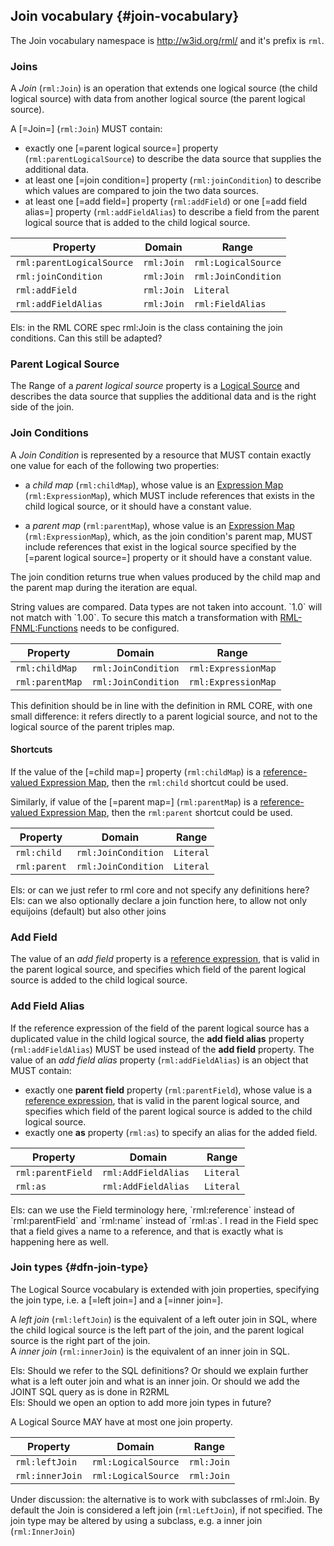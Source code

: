 ## Join vocabulary {#join-vocabulary}

The Join vocabulary namespace is http://w3id.org/rml/
and it's prefix is `rml`.

### Joins

A <dfn>Join</dfn> (`rml:Join`) is an operation that extends one logical source (the child logical source) with data from another logical source (the parent logical source).

A [=Join=] (`rml:Join`) MUST contain:
- exactly one [=parent logical source=] property (`rml:parentLogicalSource`) to describe the data source that supplies the additional data. 
- at least one [=join condition=] property (`rml:joinCondition`) to describe which values are compared to join the two data sources.
- at least one [=add field=] property (`rml:addField`) or one [=add field alias=] property (`rml:addFieldAlias`) to describe a field from the parent logical source that is added to the child logical source. 

| Property                  | Domain     | Range               |
|---------------------------|------------|---------------------|
| `rml:parentLogicalSource` | `rml:Join` | `rml:LogicalSource` |
| `rml:joinCondition`       | `rml:Join` | `rml:JoinCondition` |
| `rml:addField`            | `rml:Join` | `Literal`           |
| `rml:addFieldAlias`       | `rml:Join` | `rml:FieldAlias`    | 

<aside class="issue">
Els: in the RML CORE spec rml:Join is the class containing the join conditions. Can this still be adapted?
</aside>

### Parent Logical Source

The Range of a <dfn>parent logical source</dfn> property is a [Logical Source](https://kg-construct.github.io/rml-io/spec/docs/#defining-logical-sources) and describes the data source that supplies the additional data and is the right side of the join. 

### Join Conditions

A <dfn>Join Condition</dfn> is represented by a resource that MUST contain exactly one value for each of the following two properties:

- a <dfn>child map</dfn> (`rml:childMap`), whose value is an [Expression Map](https://kg-construct.github.io/rml-core/spec/docs/#expression-map-rml-expressionmap) (`rml:ExpressionMap`), 
which MUST include references that exists in the child logical source, or it should have a constant value.

- a <dfn>parent map</dfn> (`rml:parentMap`), whose value is an [Expression Map](https://kg-construct.github.io/rml-core/spec/docs/#expression-map-rml-expressionmap) (`rml:ExpressionMap`),
which, as the join condition's parent map, MUST include references that exist in the logical source specified by the [=parent logical source=] property or it should have a constant value.

The join condition returns true when values produced by the child map and the parent map during the iteration are equal. 
<aside class="note">
String values are compared.
Data types are not taken into account. 
`1.0` will not match with `1.00`. 
To secure this match a transformation with <a href="https://kg-construct.github.io/rml-fnml/ontology/documentation/index-en.html">RML-FNML:Functions</a> needs to be configured. 
</aside>

| Property                    | Domain               | Range                     |
| --------------------------- | -------------------- | ------------------------- |
| `rml:childMap`              | `rml:JoinCondition`  | `rml:ExpressionMap`       |
| `rml:parentMap`             | `rml:JoinCondition`  | `rml:ExpressionMap`       |

<aside class="note">
This definition should be in line with the definition in RML CORE, with one small difference: it refers directly to a parent logicial source, and not to the logical source of the parent triples map.
</aside>

#### Shortcuts

If the value of the [=child map=] property (`rml:childMap`) is a [reference-valued Expression Map](https://kg-construct.github.io/rml-core/spec/docs/#reference-rml-reference),
then the `rml:child` shortcut could be used.

Similarly, if value of the [=parent map=] (`rml:parentMap`) is a [reference-valued Expression Map](https://kg-construct.github.io/rml-core/spec/docs/#reference-rml-reference),
then the `rml:parent` shortcut could be used.

| Property                    | Domain               | Range                     |
| --------------------------- | -------------------- | ------------------------- |
| `rml:child`                 | `rml:JoinCondition`  | `Literal`                 |
| `rml:parent`                | `rml:JoinCondition`  | `Literal`                 |

<aside class="issue">
Els: or can we just refer to rml core and not specify any definitions here?
</aside>
<aside class="issue">
Els: can we also optionally declare a join function here, to allow not only equijoins (default) but also other joins
</aside>

### Add Field 

The value of an <dfn>add field</dfn> property is a [reference expression](https://kg-construct.github.io/rml-core/spec/docs/#dfn-reference-expression), that is valid in the parent logical source,
and specifies which field of the parent logical source is added to the child logical source. 

### Add Field Alias 

If the reference expression of the field of the parent logical source has a duplicated value in the child logical source, the **add field alias** property (`rml:addFieldAlias`) MUST be used instead of the **add field** property. 
The value of an <dfn>add field alias</dfn> property (`rml:addFieldAlias`) is an object that MUST contain: 
- exactly one **parent field** property (`rml:parentField`), whose value is a [reference expression](https://kg-construct.github.io/rml-core/spec/docs/#dfn-reference-expression), that is valid in the parent logical source,
  and specifies which field of the parent logical source is added to the child logical source.
- exactly one **as** property (`rml:as`) to specify an alias for the added field.

| Property          | Domain               | Range     |
|-------------------|----------------------|-----------|
| `rml:parentField` | `rml:AddFieldAlias ` | `Literal` |
| `rml:as`          | `rml:AddFieldAlias`  | `Literal` |

<aside class="issue">
Els: can we use the Field terminology here, `rml:reference` instead of `rml:parentField` and `rml:name` instead of `rml:as`. 
I read in the Field spec that a field gives a name to a reference, and that is exactly what is happening here as well. 
</aside>

### Join types {#dfn-join-type}

The Logical Source vocabulary is extended with join properties, specifying the join type, i.e. a [=left join=] and a [=inner join=].

A <dfn>left join</dfn> (`rml:leftJoin`) is the equivalent of a left outer join in SQL, where the child logical source is the left part of the join, and the parent logical source is the right part of the join.  
A <dfn>inner join</dfn> (`rml:innerJoin`) is the equivalent of an inner join in SQL.   

<aside class="issue">
Els: Should we refer to the SQL definitions? Or should we explain further what is a left outer join and what is an inner join. Or should we add the JOINT SQL query as is done in R2RML
</aside>
<aside class="issue">
Els: Should we open an option to add more join types in future? 
</aside>

A Logical Source MAY have at most one join property.

| Property        | Domain              | Range               |
|-----------------|---------------------|---------------------|
| `rml:leftJoin`  | `rml:LogicalSource` | `rml:Join`          |
| `rml:innerJoin` | `rml:LogicalSource` | `rml:Join`          |

Under discussion: the alternative is to work with subclasses of rml:Join.
By default the Join is considered a left join (`rml:LeftJoin`), if not specified.
The join type may be altered by using a subclass, e.g. a inner join (`rml:InnerJoin`)
